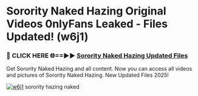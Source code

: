 # Sorority Naked Hazing Original Videos 0nlyFans Leaked - Files Updated! (w6j1)

<h3>🔴 CLICK HERE 🌐==►► <a href="https://tinyurl.com/up5wt9bj" rel="nofollow">Sorority Naked Hazing Updated Files</a></h3>

Get Sorority Naked Hazing and all content. Now you can access all videos and pictures of Sorority Naked Hazing. New Updated Files 2025!

[![w6j1](https://i.imgur.com/ABiUzMV.gif)](https://tinyurl.com/up5wt9bj)
sorority hazing naked